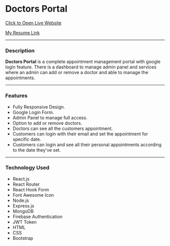 # Doctors Portal
[Click to Open Live Website](https://doctors-portal-fire-auth.web.app/)

[My Resume Link](https://drive.google.com/file/d/1meWM7UoEJESJ6m8bS_CE1n9epGYOd_xd/view?usp=sharing)

___
### Description
<strong>Doctors Portal</strong> is a complete appointment management portal with google login feature. There is a dashboard to manage admin panel and services where an admin can add or remove a doctor and able to manage the appointments.
___
### Features
- Fully Responsive Design.
- Google Login Form.
- Admin Panel to manage full access.
- Option to add or remove doctors.
- Doctors can see all the customers appointment.
- Customers can login with their email and set the appointment for specific date.
- Customers can login and see all their personal appointments according to the date they've set.
___

### Technology Used
- React.js
- React Router
- React Hook Form
- Font Awesome Icon
- Node.js
- Express.js
- MongoDB
- Firebase Authentication
- JWT Token
- HTML
- CSS
- Bootstrap
